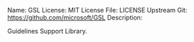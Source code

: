 Name: GSL
License: MIT
License File: LICENSE
Upstream Git: https://github.com/microsoft/GSL
Description:

Guidelines Support Library.